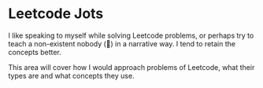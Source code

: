 # Leetcode Jots

I like speaking to myself while solving Leetcode problems, or perhaps try to teach a non-existent nobody (👻) in a narrative way. I tend to retain the concepts better.

This area will cover how I would approach problems of Leetcode, what their types are and what concepts they use.
